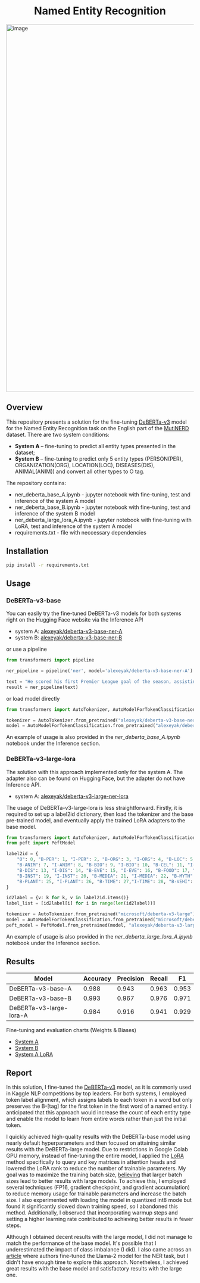 <div align="center">

  # Named Entity Recognition
</div>
<img width="987" alt="image" src="https://github.com/AlexeyAkopyan/NamedEntityRecognition/assets/45924298/6a30c355-2ca7-4a2a-8f4a-c99d5851c358">

## Overview
This repository presents a solution for the fine-tuning [DeBERTa-v3](https://huggingface.co/microsoft/deberta-v3-base) model for the Named Entity Recognition task on the English part of the [MutiNERD](https://huggingface.co/datasets/Babelscape/multinerd) dataset. There are two system conditions: 

- **System A** – fine-tuning to predict all entity types  presented in the dataset;  
- **System B** – fine-tuning to predict only 5 entity types (PERSON(PER), ORGANIZATION(ORG), LOCATION(LOC), DISEASES(DIS), ANIMAL(ANIM)) and convert all other types to O tag.

The repository contains:  
- ner_deberta_base_A.ipynb - jupyter notebook with fine-tuning, test and inference of the system A model  
- ner_deberta_base_B.ipynb - jupyter notebook with fine-tuning, test and inference of the system B model
- ner_deberta_large_lora_A.ipynb - jupyter notebook with fine-tuning with LoRA, test and inference of the system A model
- requirements.txt - file with neccessary dependencies
  
## Installation
```bash
pip install -r requirements.txt
```
## Usage
### DeBERTa-v3-base
You can easily try the fine-tuned DeBERTa-v3 models for both systems right on the Hugging Face website via the Inference API  
- system A: [alexeyak/deberta-v3-base-ner-A](https://huggingface.co/alexeyak/deberta-v3-base-ner-A#:~:text=F32-,Inference%20API,-Token%20Classification)  
- system B: [alexeyak/deberta-v3-base-ner-B](https://huggingface.co/alexeyak/deberta-v3-base-ner-B#:~:text=F32-,Inference%20API,-Token%20Classification)

or use a pipeline
```python
from transformers import pipeline

ner_pipeline = pipeline('ner', model='alexeyak/deberta-v3-base-ner-A')

text = "He scored his first Premier League goal of the season, assisting Fernandodias Torres."
result = ner_pipeline(text)
```
or load model directly
```python
from transformers import AutoTokenizer, AutoModelForTokenClassification

tokenizer = AutoTokenizer.from_pretrained("alexeyak/deberta-v3-base-ner-A")
model = AutoModelForTokenClassification.from_pretrained("alexeyak/deberta-v3-base-ner-A")
```
An example of usage is also provided in the _ner_deberta_base_A.ipynb_ notebook under the Inference section.

### DeBERTa-v3-large-lora
The solution with this approach implemented only for the system A. The adapter also can be found on Hugging Face, but the adapter do not have Inference API.
- system A: [alexeyak/deberta-v3-large-ner-lora](https://huggingface.co/alexeyak/deberta-v3-large-ner-lora)
  
The usage of DeBERTa-v3-large-lora is less straightforward. Firstly, it is required to set up a label2id dictionary, then load the tokenizer and the base pre-trained model, and eventually apply the trained LoRA adapters to the base model.
```python
from transformers import AutoTokenizer, AutoModelForTokenClassification
from peft import PeftModel

label2id = {
    "O": 0, "B-PER": 1, "I-PER": 2, "B-ORG": 3, "I-ORG": 4, "B-LOC": 5, "I-LOC": 6,
    "B-ANIM": 7, "I-ANIM": 8, "B-BIO": 9, "I-BIO": 10, "B-CEL": 11, "I-CEL": 12,
    "B-DIS": 13, "I-DIS": 14, "B-EVE": 15, "I-EVE": 16, "B-FOOD": 17, "I-FOOD": 18,
    "B-INST": 19, "I-INST": 20, "B-MEDIA": 21, "I-MEDIA": 22, "B-MYTH": 23, "I-MYTH": 24,
    "B-PLANT": 25, "I-PLANT": 26, "B-TIME": 27,"I-TIME": 28, "B-VEHI": 29, "I-VEHI": 30,
}

id2label = {v: k for k, v in label2id.items()}
label_list = [id2label[i] for i in range(len(id2label))]

tokenizer = AutoTokenizer.from_pretrained("microsoft/deberta-v3-large")
model = AutoModelForTokenClassification.from_pretrained("microsoft/deberta-v3-large")
peft_model = PeftModel.from_pretrained(model, "alexeyak/deberta-v3-large-ner-lora")
```

An example of usage is also provided in the _ner_deberta_large_lora_A.ipynb_ notebook under the Inference section.

## Results
<div align="center">
  
| Model                   | Accuracy | Precision | Recall | F1    |
|-------------------------|----------|-----------|--------|-------|
| DeBERTa-v3-base-A       | 0.988    | 0.943     | 0.963  | 0.953 |
| DeBERTa-v3-base-B       | 0.993    | 0.967     | 0.976  | 0.971 |
| DeBERTa-v3-large-lora-A | 0.984    | 0.916     | 0.941  | 0.929 |

</div>


Fine-tuning and evaluation charts (Weights & Biases)
- [System A](https://api.wandb.ai/links/leshaakopyan2019/7jg7r0sl)  
- [System B](https://api.wandb.ai/links/leshaakopyan2019/uvzlssov)
- [System A LoRA](https://api.wandb.ai/links/leshaakopyan2019/uqknstby)


## Report
In this solution, I fine-tuned the [DeBERTa-v3](https://arxiv.org/abs/2111.09543) model, as it is commonly used in Kaggle NLP competitions by top leaders. For both systems, I employed token label alignment, which assigns labels to each token in a word but only preserves the B-[tag] for the first token in the first word of a named entity. I anticipated that this approach would increase the count of each entity type and enable the model to learn from entire words rather than just the initial token.

I quickly achieved high-quality results with the DeBERTa-base model using nearly default hyperparameters and then focused on attaining similar results with the DeBERTa-large model. Due to restrictions in Google Colab GPU memory, instead of fine-tuning the entire model, I applied the [LoRA](https://arxiv.org/abs/2106.09685) method specifically to query and key matrices in attention heads and lowered the LoRA rank to reduce the number of trainable parameters. My goal was to maximize the training batch size, [believing](https://arxiv.org/abs/1804.00247) that larger batch sizes lead to better results with large models. To achieve this, I employed several techniques (FP16, gradient checkpoint, and gradient accumulation) to reduce memory usage for trainable parameters and increase the batch size. I also experimented with loading the model in quantized int8 mode but found it significantly slowed down training speed, so I abandoned this method. Additionally, I observed that incorporating warmup steps and setting a higher learning rate contributed to achieving better results in fewer steps.

Although I obtained decent results with the large model, I did not manage to match the performance of the base model. It's possible that I underestimated the impact of class imbalance (I did).  I also came across an [article](https://arxiv.org/abs/2310.01208) where authors fine-tuned the Llama-2 model for the NER task, but I didn't have enough time to explore this approach. Nonetheless, I achieved great results with the base model and satisfactory results with the large one.
